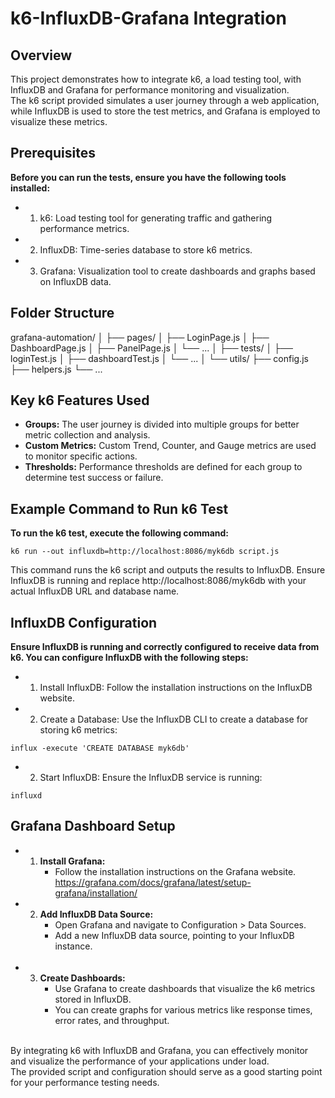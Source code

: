 # k6-InfluxDB-Grafana Integration

## Overview

This project demonstrates how to integrate k6, a load testing tool, with InfluxDB and Grafana for performance monitoring and visualization.<br> 
The k6 script provided simulates a user journey through a web application, while InfluxDB is used to store the test metrics, and Grafana is employed to visualize these metrics.


## Prerequisites
**Before you can run the tests, ensure you have the following tools installed:**

* 1. k6: Load testing tool for generating traffic and gathering performance metrics.
* 2. InfluxDB: Time-series database to store k6 metrics.
* 3. Grafana: Visualization tool to create dashboards and graphs based on InfluxDB data.
 
## Folder Structure

grafana-automation/
│
├── pages/
│   ├── LoginPage.js
│   ├── DashboardPage.js
│   ├── PanelPage.js
│   └── ...
│
├── tests/
│   ├── loginTest.js
│   ├── dashboardTest.js
│   └── ...
│
└── utils/
    ├── config.js
    ├── helpers.js
    └── ...
 
## Key k6 Features Used
* **Groups:** The user journey is divided into multiple groups for better metric collection and analysis.
* **Custom Metrics:** Custom Trend, Counter, and Gauge metrics are used to monitor specific actions.
* **Thresholds:** Performance thresholds are defined for each group to determine test success or failure.

## Example Command to Run k6 Test
**To run the k6 test, execute the following command:**
```
k6 run --out influxdb=http://localhost:8086/myk6db script.js
```
This command runs the k6 script and outputs the results to InfluxDB.
Ensure InfluxDB is running and replace http://localhost:8086/myk6db with your actual InfluxDB URL and database name.

## InfluxDB Configuration
**Ensure InfluxDB is running and correctly configured to receive data from k6. You can configure InfluxDB with the following steps:**

* 1. Install InfluxDB: Follow the installation instructions on the InfluxDB website.

* 2. Create a Database: Use the InfluxDB CLI to create a database for storing k6 metrics:
```
influx -execute 'CREATE DATABASE myk6db'
```

* 2. Start InfluxDB: Ensure the InfluxDB service is running:
```
influxd

```

## Grafana Dashboard Setup
* 1. **Install Grafana:**
     * Follow the installation instructions on the Grafana website.<br>
     https://grafana.com/docs/grafana/latest/setup-grafana/installation/
       <br>

       
* 2. **Add InfluxDB Data Source:**
     * Open Grafana and navigate to Configuration > Data Sources.
     * Add a new InfluxDB data source, pointing to your InfluxDB instance.
      <br>

      
* 3. **Create Dashboards:**
     * Use Grafana to create dashboards that visualize the k6 metrics stored in InfluxDB.
     * You can create graphs for various metrics like response times, error rates, and throughput.
<br>
By integrating k6 with InfluxDB and Grafana, you can effectively monitor and visualize the performance of your applications under load.<br>
The provided script and configuration should serve as a good starting point for your performance testing needs.
